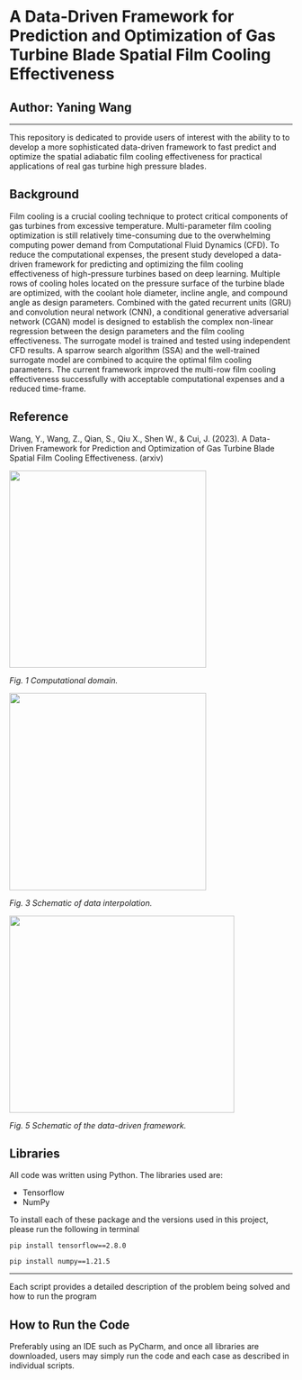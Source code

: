 # A Data-Driven Framework for Prediction and Optimization of Gas Turbine Blade Spatial Film Cooling Effectiveness
## Author: Yaning Wang ##


---------------------------------------------------------------------------------------------------------------------------------
This repository is dedicated to provide users of interest with the ability to  to develop a more sophisticated data-driven framework to fast predict and optimize the spatial adiabatic film cooling effectiveness for practical applications of real gas turbine high pressure blades.

## Background ##
Film cooling is a crucial cooling technique to protect critical components of gas turbines from excessive temperature. Multi-parameter film cooling optimization is still relatively time-consuming due to the overwhelming computing power demand from Computational Fluid Dynamics (CFD). To reduce the computational expenses, the present study developed a data-driven framework for predicting and optimizing the film cooling effectiveness of high-pressure turbines based on deep learning. Multiple rows of cooling holes located on the pressure surface of the turbine blade are optimized, with the coolant hole diameter, incline angle, and compound angle as design parameters. Combined with the gated recurrent units (GRU) and convolution neural network (CNN), a conditional generative adversarial network (CGAN) model is designed to establish the complex non-linear regression between the design parameters and the film cooling effectiveness. The surrogate model is trained and tested using independent CFD results. A sparrow search algorithm (SSA) and the well-trained surrogate model are combined to acquire the optimal film cooling parameters. The current framework improved the multi-row film cooling effectiveness successfully with acceptable computational expenses and a reduced time-frame.
## Reference ##
Wang, Y., Wang, Z., Qian, S., Qiu X., Shen W., & Cui, J. (2023). A Data-Driven Framework for Prediction and Optimization of Gas Turbine Blade Spatial Film Cooling Effectiveness. (arxiv)




<img src=./Figures/fig1.tiff width="350" height="350"/>
                             
*Fig. 1 Computational domain.*

<img src=./Figures/fig3.tiff width="350" height="350"/>
                             
*Fig. 3 Schematic of data interpolation.*

<img src=./Figures/fig5.tiff width="400" height="350"/>

*Fig. 5 Schematic of the data-driven framework.*

## Libraries ##
All code was written using Python. The libraries used are:
* Tensorflow 
* NumPy

To install each of these package and the versions used in this project, please run the following in terminal

`pip install tensorflow==2.8.0`

 `pip install numpy==1.21.5`


---------------------------------------------------------------------------------------------------------------------------------
Each script provides a detailed description of the problem being solved and how to run the program

## How to Run the Code ##
Preferably using an IDE such as PyCharm, and once all libraries are downloaded, users may simply run the code and each case as described in individual scripts.
